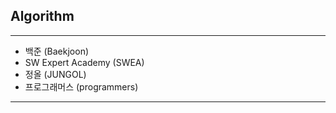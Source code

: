 ## Algorithm
---
- 백준 (Baekjoon)
- SW Expert Academy (SWEA)
- 정올 (JUNGOL)
- 프로그래머스 (programmers)
--- 
